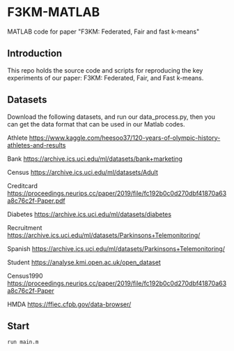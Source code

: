# F3KM-MATLAB
MATLAB code for paper "F3KM: Federated, Fair and fast k-means"
## Introduction

This repo holds the source code and scripts for reproducing the key experiments of our paper: F3KM: Federated, Fair, and Fast k-means.

## Datasets

Download the following datasets, and run our data_process.py, then you can get the data format that can be used in our Matlab codes.

Athlete        https://www.kaggle.com/heesoo37/120-years-of-olympic-history-athletes-and-results  

Bank           https://archive.ics.uci.edu/ml/datasets/bank+marketing 

Census         https://archive.ics.uci.edu/ml/datasets/Adult

Creditcard     https://proceedings.neurips.cc/paper/2019/file/fc192b0c0d270dbf41870a63a8c76c2f-Paper.pdf

Diabetes       https://archive.ics.uci.edu/ml/datasets/diabetes

Recruitment    https://archive.ics.uci.edu/ml/datasets/Parkinsons+Telemonitoring/

Spanish        https://archive.ics.uci.edu/ml/datasets/Parkinsons+Telemonitoring/

Student        https://analyse.kmi.open.ac.uk/open_dataset

Census1990     https://proceedings.neurips.cc/paper/2019/file/fc192b0c0d270dbf41870a63a8c76c2f-Paper

HMDA           https://ffiec.cfpb.gov/data-browser/

## Start
 ```
run main.m 
 ```

